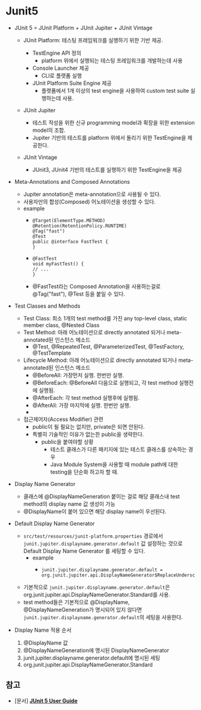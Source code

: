 # Junit5

- JUnit 5 = JUnit Platform + JUnit Jupiter + JUnit Vintage
    - JUnit Platform: 테스팅 프레임워크를 실행하기 위한 기반 제공.
        - TestEngine API 정의
          - platform 위에서 실행되는 테스팅 프레임워크를 개발하는데 사용
        - Console Launcher 제공
          - CLI로 플랫폼 실행
        - JUnit Platform Suite Engine 제공
          - 플랫폼에서 1개 이상의 test engine을 사용하여 custom test suite 실행하는데 사용.
        
    - JUnit Jupiter 
        - 테스트 작성을 위한 신규 programming model과 확장을 위한 extension model의 조합.
        - Jupiter 기반의 테스트를 platform 위에서 돌리기 위한 TestEngine을 제공한다. 
    
    - JUnit Vintage
        - JUnit3, JUnit4 기반의 테스트를 실행하기 위한 TestEngine을 제공
    

- Meta-Annotations and Composed Annotations
    - Jupiter annotation은 meta-annotation으로 사용될 수 있다.  
    - 사용자만의 합성(Composed) 어노테이션을 생성할 수 있다.
    - example
        -     @Target(ElementType.METHOD)
              @Retention(RetentionPolicy.RUNTIME)
              @Tag("fast")
              @Test
              public @interface FastTest {
              }
        -     @FastTest
              void myFastTest() {
              // ...
              }
        - @FastTest라는 Composed Annotation을 사용하는걸로 @Tag("fast"), @Test 등을 붙일 수 있다.


- Test Classes and Methods
    - Test Class: 최소 1개의 test method를 가진 any top-level class, static member class, @Nested Class
    - Test Method: 아래 어노테이션으로 directly annotated 되거나 meta-annotated된 인스턴스 메소드
        - @Test, @RepeatedTest, @ParameterizedTest, @TestFactory, @TestTemplate
    - Lifecycle Method: 아래 어노테이션으로 directly annotated 되거나 meta-annotated된 인스턴스 메소드
        - @BeforeAll: 가장먼저 실행. 한번만 실행.
        - @BeforeEach: @BeforeAll 다음으로 실행되고, 각 test method 실행전에 실행됨.
        - @AfterEach: 각 test method 실행후에 실행됨.
        - @AfterAll: 가장 마지막에 실행. 한번만 실행. 
        - 
    - 접근제어자(Access Modifier) 관련
        - public이 될 필요는 없지만, private은 되면 안된다.
        - 특별히 기술적인 이유가 없는한 public을 생략한다.
            - public을 붙여야할 상황
                - 테스트 클래스가 다른 패키지에 있는 테스트 클래스를 상속하는 경우
                - Java Module System을 사용할 때 module path에 대한 testing을 단순화 하고자 할 때.


- Display Name Generator
    - 클래스에 @DisplayNameGeneration 붙이는 걸로 해당 클래스내 test method의 display name 값 생성이 가능
    - @DisplayName이 붙어 있으면 해당 display name이 우선된다.
    

- Default Display Name Generator
    - ```src/test/resources/junit-platform.properties``` 경로에서 ```junit.jupiter.displayname.generator.default``` 값 설정하는 것으로 Default Display Name Generator 를 세팅할 수 있다.
        - example
            -     junit.jupiter.displayname.generator.default = org.junit.jupiter.api.DisplayNameGenerator$ReplaceUnderscores
    - 기본적으로 ```junit.jupiter.displayname.generator.default```은 org.junit.jupiter.api.DisplayNameGenerator.Standard를 사용.
    - test method들은 기본적으로 @DisplayName, @DisplayNameGeneration가 명시되어 있지 않다면 ```junit.jupiter.displayname.generator.default```의 세팅을 사용한다.


- Display Name 적용 순서
    1. @DisplayName 값
    2. @DisplayNameGeneration에 명시된 DisplayNameGenerator
    3. junit.jupiter.displayname.generator.default에 명시된 세팅
    4. org.junit.jupiter.api.DisplayNameGenerator.Standard
    

## 참고
- [문서] [**JUnit 5 User Guide**](https://junit.org/junit5/docs/current/user-guide/)